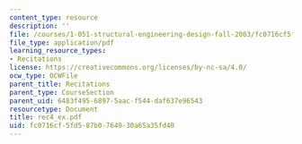 ```yaml
---
content_type: resource
description: ''
file: /courses/1-051-structural-engineering-design-fall-2003/fc0716cf5fd587b0764930a65a35fd40_rec4_ex.pdf
file_type: application/pdf
learning_resource_types:
- Recitations
license: https://creativecommons.org/licenses/by-nc-sa/4.0/
ocw_type: OCWFile
parent_title: Recitations
parent_type: CourseSection
parent_uid: 6483f495-6897-5aac-f544-daf637e96543
resourcetype: Document
title: rec4_ex.pdf
uid: fc0716cf-5fd5-87b0-7649-30a65a35fd40
---
```

